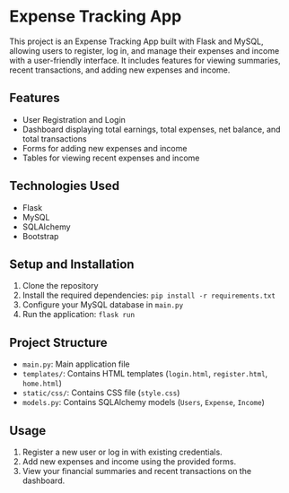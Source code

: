 # Expense Tracking App

This project is an Expense Tracking App built with Flask and MySQL, allowing users to register, log in, and manage their expenses and income with a user-friendly interface. It includes features for viewing summaries, recent transactions, and adding new expenses and income.

## Features
- User Registration and Login
- Dashboard displaying total earnings, total expenses, net balance, and total transactions
- Forms for adding new expenses and income
- Tables for viewing recent expenses and income

## Technologies Used
- Flask
- MySQL
- SQLAlchemy
- Bootstrap

## Setup and Installation
1. Clone the repository
2. Install the required dependencies: `pip install -r requirements.txt`
3. Configure your MySQL database in `main.py`
4. Run the application: `flask run`

## Project Structure
- `main.py`: Main application file
- `templates/`: Contains HTML templates (`login.html`, `register.html`, `home.html`)
- `static/css/`: Contains CSS file (`style.css`)
- `models.py`: Contains SQLAlchemy models (`Users`, `Expense`, `Income`)

## Usage
1. Register a new user or log in with existing credentials.
2. Add new expenses and income using the provided forms.
3. View your financial summaries and recent transactions on the dashboard.

